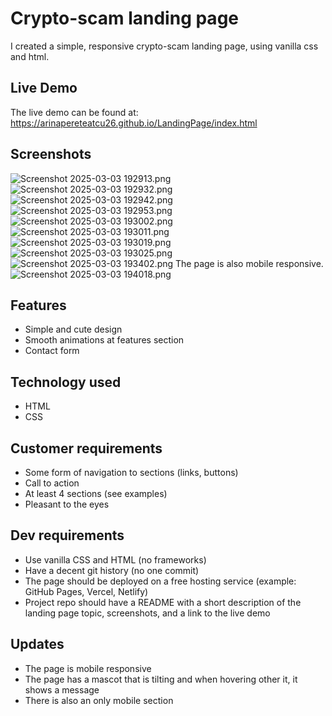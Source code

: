 # Crypto-scam landing page
I created a simple, responsive crypto-scam landing page, using vanilla css and html.

## Live Demo
The live demo can be found at:
https://arinapereteatcu26.github.io/LandingPage/index.html

## Screenshots
![Screenshot 2025-03-03 192913.png](images/screenshots/Screenshot%202025-03-03%20192913.png)
![Screenshot 2025-03-03 192932.png](images/screenshots/Screenshot%202025-03-03%20192932.png)
![Screenshot 2025-03-03 192942.png](images/screenshots/Screenshot%202025-03-03%20192942.png)
![Screenshot 2025-03-03 192953.png](images/screenshots/Screenshot%202025-03-03%20192953.png)
![Screenshot 2025-03-03 193002.png](images/screenshots/Screenshot%202025-03-03%20193002.png)
![Screenshot 2025-03-03 193011.png](images/screenshots/Screenshot%202025-03-03%20193011.png)
![Screenshot 2025-03-03 193019.png](images/screenshots/Screenshot%202025-03-03%20193019.png)
![Screenshot 2025-03-03 193025.png](images/screenshots/Screenshot%202025-03-03%20193025.png)
![Screenshot 2025-03-03 193402.png](images/screenshots/Screenshot%202025-03-03%20193402.png)
The page is also mobile responsive.
![Screenshot 2025-03-03 194018.png](images/screenshots/Screenshot%202025-03-03%20194018.png)

## Features
- Simple and cute design
- Smooth animations at features section
- Contact form

## Technology used
* HTML
* CSS

## Customer requirements
* Some form of navigation to sections (links, buttons)
* Call to action
* At least 4 sections (see examples)
* Pleasant to the eyes
## Dev requirements
* Use vanilla CSS and HTML (no frameworks)
* Have a decent git history (no one commit)
* The page should be deployed on a free hosting service (example: GitHub Pages, Vercel, Netlify)
* Project repo should have a README with a short description of the landing page topic, screenshots, and a link to the live demo

## Updates
* The page is mobile responsive
* The page has a mascot that is tilting and when hovering other it, it shows a message
* There is also an only mobile section
